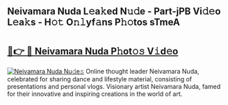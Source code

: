 ## Neivamara Nuda L𝚎a𝚔ed N𝚞𝚍e - Part-jPB Vi𝚍𝚎o L𝚎a𝚔s - H𝚘𝚝 O𝚗𝚕yf𝚊ns P𝚑𝚘tos sTmeA

# <h2><a href="http://kf1wdt.oniu.top/?m=Neivamara+Nuda">🔗👉 🔴 Neivamara Nuda P𝚑ot𝚘𝚜 V𝚒d𝚎o</a></h2>

[![Neivamara Nuda Nu𝚍e𝚜](https://i.imgur.com/0qMVB7G.gif)](http://kf1wdt.oniu.top/?m=Neivamara+Nuda)
Online thought leader Neivamara Nuda, celebrated for sharing dance and lifestyle material, consisting of presentations and personal vlogs. Visionary artist Neivamara Nuda, famed for their innovative and inspiring creations in the world of art.  
